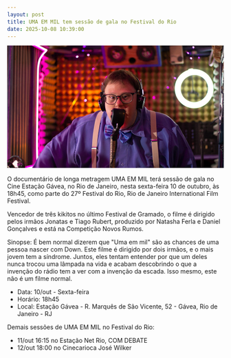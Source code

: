 ```yaml
---
layout: post
title: UMA EM MIL tem sessão de gala no Festival do Rio
date: 2025-10-08 10:39:00
---
```

![](/uploads/uma-em-mil-cleber.jpg)



O documentário de longa metragem UMA EM MIL terá sessão de gala no Cine Estação Gávea, no Rio de Janeiro, nesta sexta-feira 10 de outubro, às 18h45, como parte do 27º Festival do Rio, Rio de Janeiro International Film Festival.

Vencedor de três kikitos no último Festival de Gramado, o filme é dirigido pelos irmãos Jonatas e Tiago Rubert, produzido por Natasha Ferla e Daniel Gonçalves e está na Competição Novos Rumos.

Sinopse: É bem normal dizerem que "Uma em mil" são as chances de uma pessoa nascer com Down. Este filme é dirigido por dois irmãos, e o mais jovem tem a síndrome. Juntos, eles tentam entender por que um deles nunca trocou uma lâmpada na vida e acabam descobrindo o que a invenção do rádio tem a ver com a invenção da escada. Isso mesmo, este não é um filme normal.

* Data: 10/out - Sexta-feira
* Horário: 18h45
* Local: Estação Gávea - R. Marquês de São Vicente, 52 - Gávea, Rio de Janeiro - RJ

Demais sessões de UMA EM MIL no Festival do Rio:

* 11/out 16:15 no Estação Net Rio, COM DEBATE
* 12/out 18:00 no Cinecarioca José Wilker
